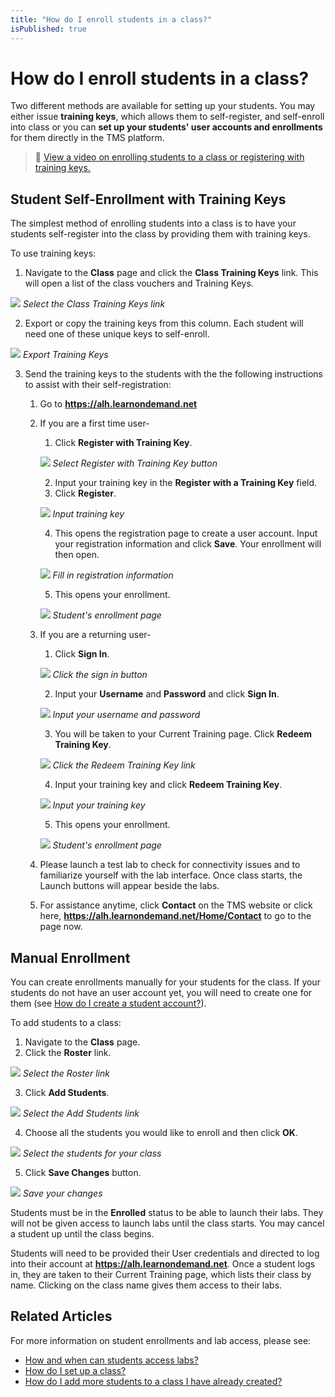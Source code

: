 ```yaml
---
title: "How do I enroll students in a class?"
isPublished: true
---
```


# How do I enroll students in a class?

Two different methods are available for setting up your students. You may either issue **training keys**, which allows them to self-register, and self-enroll into class or you can **set up your students' user accounts and enrollments** for them directly in the TMS platform.
>:small_orange_diamond: [View a video on enrolling students to a class or registering with training keys.](https://youtu.be/CudN7P1Nr60?list=PLoXguRLJE8rmUa3KXKJqebpN9cmTtEAdY) 

## Student Self-Enrollment with Training Keys
The simplest method of enrolling students into a class is to have your students self-register into the class by providing them with training keys. 

To use training keys:
1. Navigate to the **Class** page and click the **Class Training Keys** link. This will open a list of the class vouchers and Training Keys.

![](/tms/images/cwm-training-key-link-1.png)
*Select the Class Training Keys link*

2. Export or copy the training keys from this column. Each student will need one of these unique keys to self-enroll. 

![](/tms/images/cwm-export-keys-11.png)
*Export Training Keys*

3. Send the training keys to the students with the the following instructions to assist with their self-registration:
    1. Go to **https://alh.learnondemand.net**
    1. If you are a first time user-
        1. Click **Register with Training Key**.
        
        ![](/tms/images/cwm-register-with-training-key-1.png)
        *Select Register with Training Key button*
        
        2. Input your training key in the **Register with a Training Key** field.
        3. Click **Register**.
        
        ![](/tms/images/cwm-input-key-1.png)
        *Input training key*        
                
        4. This opens the registration page to create a user account. Input your registration information and click **Save**. Your enrollment will then open.
        
        ![](/tms/images/cwm-register-page-1.png)
        *Fill in registration information*         
        
        5. This opens your enrollment.
        
        ![](/tms/images/cwm-enrollment-opens-1.png)
        *Student's enrollment page*          
        
    1. If you are a returning user-
        1. Click **Sign In**.
        
         ![](/tms/images/cwm-register-with-training-key-1.png)
        *Click the sign in button*  
        
        2. Input your **Username** and **Password** and click **Sign In**.
        
        ![](/tms/images/cwm-input-username-and-pw-1.png)
        *Input your username and password*  
        
        3. You will be taken to your Current Training page. Click **Redeem Training Key**.
        
        ![](/tms/images/cwm-redeem-key-link1-1.png)
        *Click the Redeem Training Key link* 
        
        4. Input your training key and click **Redeem Training Key**. 
         
        ![](/tms/images/cwm-input-training-key1-1.png)
        *Input your training key*  
        
        5. This opens your enrollment.
        
        ![](/tms/images/cwm-enrollment-opens-1.png)
        *Student's enrollment page*          
        
    1. Please launch a test lab to check for connectivity issues and to familiarize yourself with the lab interface. Once class starts, the Launch buttons will appear beside the labs.
    1. For assistance anytime, click **Contact** on the TMS website or click here, **https://alh.learnondemand.net/Home/Contact** to go to the page now.

## Manual Enrollment
You can create enrollments manually for your students for the class. If your students do not have an user account yet, you will need to create one for them (see [How do I create a student account?](../user-accounts/create-student-account.md)).

To add students to a class:
1. Navigate to the **Class** page.
2. Click the **Roster** link.

![](/tms/images/cwm-roster-link-1.png)
*Select the Roster link*

3. Click **Add Students**.

![](/tms/images/Inkedcwm-add-students-roster-2.png)
*Select the Add Students link*

4. Choose all the students you would like to enroll and then click **OK**.

![](/tms/images/cwm-add-students-chooser-1.png)
*Select the students for your class*

5. Click **Save Changes** button.

![](/tms/images/cwm-enroll-roster-1.png)
*Save your changes*

Students must be in the **Enrolled** status to be able to launch their labs. They will not be given access to launch labs until the class starts. You may cancel a student up until the class begins.

Students will need to be provided their User credentials and directed to log into their account at **https://alh.learnondemand.net**. Once a student logs in, they are taken to their Current Training page, which lists their class by name. Clicking on the class name gives them access to their labs.

## Related Articles
For more information on student enrollments and lab access, please see:
- [How and when can students access labs?](../faq-for-arvato-marketplace/students-access-labs.md)
- [How do I set up a class?](set-up-class.md)
- [How do I add more students to a class I have already created?](add-more-students-to-class.md)
